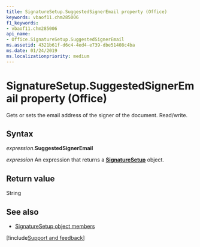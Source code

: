 ```yaml
---
title: SignatureSetup.SuggestedSignerEmail property (Office)
keywords: vbaof11.chm285006
f1_keywords:
- vbaof11.chm285006
api_name:
- Office.SignatureSetup.SuggestedSignerEmail
ms.assetid: 4321b61f-d6c4-4ed4-e739-dbe51408c4ba
ms.date: 01/24/2019
ms.localizationpriority: medium
---
```



# SignatureSetup.SuggestedSignerEmail property (Office)

Gets or sets the email address of the signer of the document. Read/write.


## Syntax

_expression_.**SuggestedSignerEmail**

_expression_ An expression that returns a **[SignatureSetup](Office.SignatureSetup.md)** object.


## Return value

String


## See also

- [SignatureSetup object members](overview/Library-Reference/signaturesetup-members-office.md)



[!include[Support and feedback](~/includes/feedback-boilerplate.md)]